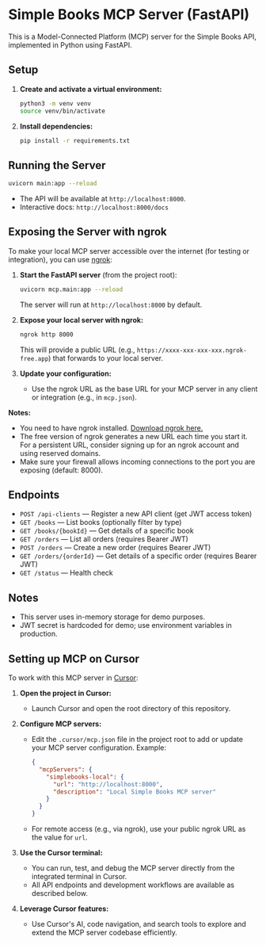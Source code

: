 # Simple Books MCP Server (FastAPI)

This is a Model-Connected Platform (MCP) server for the Simple Books API, implemented in Python using FastAPI.

## Setup

1. **Create and activate a virtual environment:**
   ```bash
   python3 -m venv venv
   source venv/bin/activate
   ```

2. **Install dependencies:**
   ```bash
   pip install -r requirements.txt
   ```

## Running the Server

```bash
uvicorn main:app --reload
```

- The API will be available at `http://localhost:8000`.
- Interactive docs: `http://localhost:8000/docs`

## Exposing the Server with ngrok

To make your local MCP server accessible over the internet (for testing or integration), you can use [ngrok](https://ngrok.com/):

1. **Start the FastAPI server** (from the project root):
   ```bash
   uvicorn mcp.main:app --reload
   ```
   The server will run at `http://localhost:8000` by default.

2. **Expose your local server with ngrok:**
   ```bash
   ngrok http 8000
   ```
   This will provide a public URL (e.g., `https://xxxx-xxx-xxx-xxx.ngrok-free.app`) that forwards to your local server.

3. **Update your configuration:**
   - Use the ngrok URL as the base URL for your MCP server in any client or integration (e.g., in `mcp.json`).

**Notes:**
- You need to have ngrok installed. [Download ngrok here.](https://ngrok.com/download)
- The free version of ngrok generates a new URL each time you start it. For a persistent URL, consider signing up for an ngrok account and using reserved domains.
- Make sure your firewall allows incoming connections to the port you are exposing (default: 8000).

## Endpoints
- `POST /api-clients` — Register a new API client (get JWT access token)
- `GET /books` — List books (optionally filter by type)
- `GET /books/{bookId}` — Get details of a specific book
- `GET /orders` — List all orders (requires Bearer JWT)
- `POST /orders` — Create a new order (requires Bearer JWT)
- `GET /orders/{orderId}` — Get details of a specific order (requires Bearer JWT)
- `GET /status` — Health check

## Notes
- This server uses in-memory storage for demo purposes.
- JWT secret is hardcoded for demo; use environment variables in production. 

## Setting up MCP on Cursor

To work with this MCP server in [Cursor](https://www.cursor.so/):

1. **Open the project in Cursor:**
   - Launch Cursor and open the root directory of this repository.

2. **Configure MCP servers:**
   - Edit the `.cursor/mcp.json` file in the project root to add or update your MCP server configuration. Example:
     ```json
     {
       "mcpServers": {
         "simplebooks-local": {
           "url": "http://localhost:8000",
           "description": "Local Simple Books MCP server"
         }
       }
     }
     ```
   - For remote access (e.g., via ngrok), use your public ngrok URL as the value for `url`.

3. **Use the Cursor terminal:**
   - You can run, test, and debug the MCP server directly from the integrated terminal in Cursor.
   - All API endpoints and development workflows are available as described below.

4. **Leverage Cursor features:**
   - Use Cursor's AI, code navigation, and search tools to explore and extend the MCP server codebase efficiently.

